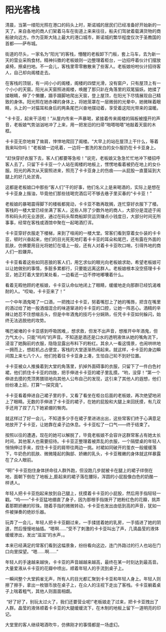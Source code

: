 # 阳光客栈

清晨，当第一缕阳光照在港口的码头上时，斯诺城的居民们已经准备好开始新的一天了。来自各地的商人们架着马车在街道上来来往往，船夫们驾驶着载满货物的商船驶向远方。作为亚斯大陆上最大的港口城市，斯诺城的繁华程度仅次于圣教国的首都——萨布城。

街道的尽头，一家名为“阳光”的客栈，懵醒的老板卸下门板，套上马车，去为新一天的营业采购食材。精神抖擞的老板娘则一边整理着柜台，一边招呼着伙计们摆放桌椅，擦桌扫地。不一会儿，客栈里零零散散来了些客人。老板娘吩咐伙计招待客人，自己却向阁楼走去。

在客栈的顶层，有一间小小的阁楼，阁楼的四壁光滑，没有窗户，只有屋顶上有一个小小的天窗。阳光从天窗照进阁楼，唤醒了那只趴在角落里的双尾猫妖。她揉了揉眼睛，伸了个懒腰，蹑手蹑脚地爬出天窗，登上屋顶，在阳光下尽情展现自己精致的身体。阳光照在她赤裸的身体上，将她笼罩在一层微弱的光晕中，她微眯着眼睛，头上的一对猫耳和身后的两条尾巴兴奋地摆动着，享受着这阳光带来的温暖。

“卡卡亚，起来干活啦！”从屋内传来一声暴喝，紧接着传来阁楼的隔板被撞开的声音，老板娘气势汹汹地冲了上来，用一把发旧的扫帚“啪嗒啪嗒”地敲着天窗的木框。

卡卡亚无奈地耸了耸肩，悻悻地爬回了阁楼。“大早上的站在屋顶上干什么，等着我来叫你吗！”老板娘一边吼着，一边将一套洗的发白的女仆服扔在卡卡亚身上。

“赶快穿好衣服下去，客人们都要等急啦！”说完，老板娘又急急忙忙地冲下楼招呼客人去了。只留下卡卡亚一个人站在阁楼的地板上，愣愣地看着被扔在地上的女仆服。阳光的再次从天窗照进来，照亮了卡卡亚身上的伤痕——从屁股一直蔓延到大腿上的好几处淤青。

这都是老板娘口中那些“客人们”干的好事，他们名义上是来喝酒的，实际上是想在卡卡亚身上揩油，毕竟他们那些钱喝完酒后可不够去巷子里买春的“卡卡亚！”

老板娘的暴喝震得脚下的楼板都晃动，卡卡亚不敢再耽搁，连忙穿好衣服下了楼。客栈的一楼大堂已经坐满了客人，这些人除了少数外地的商人，大部分是混迹于闹市和码头的无业游民，通过在码头帮商船卸货运货赚点小钱度日，大部分时间无所事事，经常在客栈或酒馆中聚在一起喝酒打诨。

卡卡亚穿好衣服走下楼梯，来到了喧闹的一楼大堂。常客们看到穿着女仆装的卡卡亚，顿时兴奋起来，他们的目光死死地盯着卡卡亚的耳朵和尾巴，还有露在外面的肌肤，仿佛要用目光将她钉在墙上一般，还有人对着卡卡亚吹口哨，引得外地的商人们一脸嫌弃。

卡卡亚看着这些如同恶狼的客人们，用乞求似的眼光向老板娘求助，希望老板娘可以让她做别的事情，多脏多累都行，只要能远离这群人。老板娘根本没空搭理卡卡亚，她正盯着大堂的某处看，一边看还一边不停地嘟囔着什么。

看着无暇他顾的老板娘，卡卡亚认命似地闭上了眼睛，缓缓地走向那群已经饥渴难耐的人。“哎呦，卡卡亚来了！”

一个中年酒鬼喝了一口酒，一把拽过卡卡亚，努着嘴怼上了她的嘴唇，把含在嘴里的酒过给了她一股酒烟混合的味道窜进的卡卡亚的口腔，让她一阵恶心。酒精的辛辣让她忍不住想缩舌头，但是中年酒鬼的技巧十分娴熟，任凭卡卡亚如何躲闪，始终无法逃脱他的攻势。

嘴巴被堵的卡卡亚感到呼吸困难,，想求救，但发不出声音，想推开中年酒鬼，但力气太小，只能“呜呜”的声音。不知道是酒还是口水的透明液体从她的嘴角流下，浸湿了她胸前的衣服，隐隐显露出布料下的粉红。其余人一看这情景，也闹哄哄地一拥而上，想趁机占占便宜，客栈的大堂逐渐热闹起来。就这样，卡卡亚的身边瞬间围上来七八个人，他们抢着往卡卡亚身上凑，生怕自己轮不到好位置。

卡卡亚被众人推搡着到大堂的角落里，扒掉外面碍事的衣服，只留下了一件白色衬裙，他们抓住卡卡亚的四肢，把手伸进卡卡亚的裙子里乱摸。“哟，没穿！”第一个伸进去摸的秃顶男猥琐地向其他人公布自己的发现，这引来了其他人的遐想，他们纷纷凑上前，打算“一探究竟”。

卡卡亚看着伸进自己裙子里的手，又看了看坐在柜台后面的老板娘，再次绝望地闭上了眼睛。无数的手伸进了卡卡亚的裙子，在她的屁股和大腿上来回抚摸，有几双手还用了捏了几下她紧绷的臀肉。

就这样过了好一会儿，不知道多少手在裙子里进进出出，这些常客们终于心满意足地放开了卡卡亚，让她靠在桌子边休息。卡卡亚松了一口气——终于结束了。

按照以往的遭遇，现在的她可以解脱了，毕竟老板娘不会容许这群常客占有她太长时间，其他客人也需要招待。卡卡亚正整理着被弄乱的衣服，一个隔壁桌的年轻人悄悄伸过手来，捏住卡卡亚的肩带往两边一挑。衬裙如同破开的茧衣一般缓缓落下，牛奶色的肌肤、微微隆起的胸部、娇嫩的乳头，卡卡亚稚嫩的身体就这样暴露在了众人眼前。

“啊!”卡卡亚抱住身体拼命往人群外跑，但没跑几步就被卡在腿上的裙子绊倒在地，面朝下倒在了地板上,膨起来的裙子落在腰际，浑圆的小屁股像白色的奶酪一样诱人。

年轻人把卡卡亚抱起来放到自己腿上，抚摸着卡卡亚的小屁股，然后用手指轻轻一戳。“呜——”卡卡亚猛地绷直了身子，因为那根手指拨开了她粉红色的花瓣，挑弄着那颗娇嫩的珍珠。随着手指的微微转动，卡卡亚也发出由低到高的声音，犹如一件被弹奏的绝妙乐器。

玩弄了一会儿，年轻人把卡卡亚翻过来，一手揉搓着她的乳房，一手插进了她的阴道，然后慢慢地抽插。“嗯啊……”受不了刺激的卡卡亚叫出了声，几滴晶莹的液体缓缓渗出，发出“滋滋”的水声，。

本来已经满足的常客们看到这幅景象，纷纷看向这边，连门外路过的行人也站在门口向里探望。“嗯……啊……”

年轻人的手速越来越快，卡卡亚的声音越越来越高，最终在某一时刻达到最高音。大量爱液从卡卡亚的花瓣中喷出，顺着年轻人的手流到桌子上。

一瞬间整个大堂鸦雀无声，所有人的目光都汇聚到卡卡亚和年轻人身上。年轻人则擦了擦手，拿出一枚银币放在桌子上，在众人的注视下走出了客栈。卡卡亚躺着桌子上喘着粗气，其他人则面面相觑。

 “好了好了，别玩太过火了，我们还要营业呢!”老板娘走了过来，把卡卡亚拽出了人群。晶莹的液体顺着卡卡亚的大腿缓缓流下，在木制的地板上留下一道明亮的印记。

大堂里的客人继续喝酒吹牛，仿佛刚才的事情都是一场虚幻。